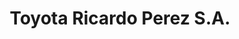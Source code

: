 ---
title: "Toyota Ricardo Perez S.A."
url: /ciudad-de-panama/toyota-ricardo-perez-s-a/
shop: coche
---